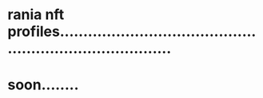 # rania nft profiles.............................................................................
# soon........
